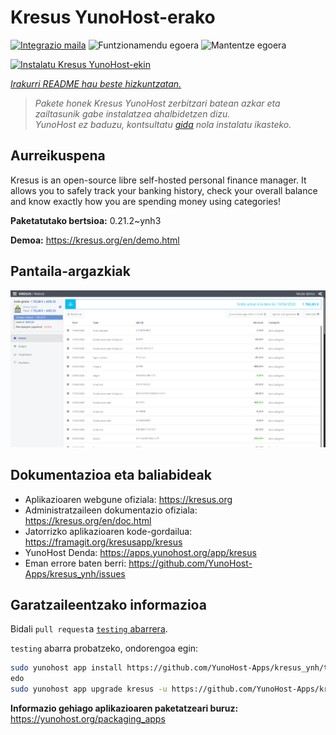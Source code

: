 <!--
Ohart ongi: README hau automatikoki sortu da <https://github.com/YunoHost/apps/tree/master/tools/readme_generator>ri esker
EZ editatu eskuz.
-->

# Kresus YunoHost-erako

[![Integrazio maila](https://dash.yunohost.org/integration/kresus.svg)](https://ci-apps.yunohost.org/ci/apps/kresus/) ![Funtzionamendu egoera](https://ci-apps.yunohost.org/ci/badges/kresus.status.svg) ![Mantentze egoera](https://ci-apps.yunohost.org/ci/badges/kresus.maintain.svg)

[![Instalatu Kresus YunoHost-ekin](https://install-app.yunohost.org/install-with-yunohost.svg)](https://install-app.yunohost.org/?app=kresus)

*[Irakurri README hau beste hizkuntzatan.](./ALL_README.md)*

> *Pakete honek Kresus YunoHost zerbitzari batean azkar eta zailtasunik gabe instalatzea ahalbidetzen dizu.*  
> *YunoHost ez baduzu, kontsultatu [gida](https://yunohost.org/install) nola instalatu ikasteko.*

## Aurreikuspena

Kresus is an open-source libre self-hosted personal finance manager. It allows you to safely track your banking history, check your overall balance and know exactly how you are spending money using categories!


**Paketatutako bertsioa:** 0.21.2~ynh3

**Demoa:** <https://kresus.org/en/demo.html>

## Pantaila-argazkiak

![Kresus(r)en pantaila-argazkia](./doc/screenshots/screenshot.png)

## Dokumentazioa eta baliabideak

- Aplikazioaren webgune ofiziala: <https://kresus.org>
- Administratzaileen dokumentazio ofiziala: <https://kresus.org/en/doc.html>
- Jatorrizko aplikazioaren kode-gordailua: <https://framagit.org/kresusapp/kresus>
- YunoHost Denda: <https://apps.yunohost.org/app/kresus>
- Eman errore baten berri: <https://github.com/YunoHost-Apps/kresus_ynh/issues>

## Garatzaileentzako informazioa

Bidali `pull request`a [`testing` abarrera](https://github.com/YunoHost-Apps/kresus_ynh/tree/testing).

`testing` abarra probatzeko, ondorengoa egin:

```bash
sudo yunohost app install https://github.com/YunoHost-Apps/kresus_ynh/tree/testing --debug
edo
sudo yunohost app upgrade kresus -u https://github.com/YunoHost-Apps/kresus_ynh/tree/testing --debug
```

**Informazio gehiago aplikazioaren paketatzeari buruz:** <https://yunohost.org/packaging_apps>
